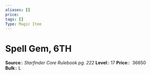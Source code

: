 ```yaml
---
aliases: []
price: 
tags: []
Type: Magic Item
---
```


# Spell Gem, 6TH

**Source**:: _Starfinder Core Rulebook pg. 222_
**Level**:: 17
**Price**::  36650 
**Bulk**:: L

